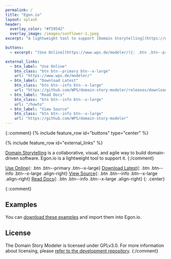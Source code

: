 ```yaml
---
permalink: /
title: "Egon.io"
layout: splash
header: 
  overlay_color: "#f59542"
  overlay_image: /images/sunflower-1.jpeg
excerpt: "A lightweight tool to support [Domain Storytelling](https://domainstorytelling.org)"

buttons: 
  - excerpt: "[Use Online](https://www.wps.de/modeler/){: .btn .btn--primary .btn--x-large} [Download Latest](https://github.com/WPS/domain-story-modeler/releases/download/v1.2.1/Domain.Story.Modeler.v1.2.1.zip){: .btn .btn--info .btn--x-large} [View Source](https://github.com/WPS/domain-story-modeler){: .btn .btn--info .btn--x-large} [Read Docs](/howto){: .btn .btn--info .btn--x-large}"

external_links:
  - btn_label: "Use Online"
    btn_class: "btn btn--primary btn--x-large"
    url: "https://www.wps.de/modeler/"
  - btn_label: "Download Latest"
    btn_class: "btn btn--info btn--x-large"
    url: "https://github.com/WPS/domain-story-modeler/releases/download/v1.2.1/Domain.Story.Modeler.v1.2.1.zip"
  - btn_label: "Read Docs"
    btn_class: "btn btn--info btn--x-large"
    url: "/howto"
  - btn_label: "View Source"
    btn_class: "btn btn--info btn--x-large"
    url: "https://github.com/WPS/domain-story-modeler"
---
```


{::comment}
{% include feature_row id="buttons" type="center" %}

{% include feature_row id="external_links" %}

[Domain Storytelling](https://domainstorytelling.org) is a collaborative, visual, and agile way to build domain-driven software. Egon.io is a lightweight tool to support it.
{:/comment}

[Use Online](https://www.wps.de/modeler/){: .btn .btn--primary .btn--x-large}
[Download Latest](https://github.com/WPS/domain-story-modeler/releases/download/v1.2.1/Domain.Story.Modeler.v1.2.1.zip){: .btn .btn--info .btn--x-large .align-right}
[View Source](https://github.com/WPS/domain-story-modeler){: .btn .btn--info .btn--x-large .align-right}
[Read Docs](/howto){: .btn .btn--info .btn--x-large .align-right}
{: .center}

{::comment}
## Examples

You can [download these examples](https://github.com/WPS/egon.io-examples) and import them into Egon.io.

## License

The Domain Story Modeler is licensed under GPLv3.0. For more information about licensing, please [refer to the development repository](https://github.com/WPS/domain-story-modeler).
{:/comment}
